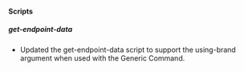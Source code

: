 
#### Scripts

##### get-endpoint-data

- Updated the get-endpoint-data script to support the using-brand argument when used with the Generic Command.